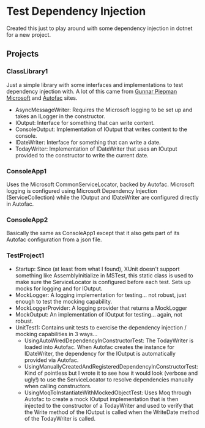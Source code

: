# Test Dependency Injection

Created this just to play around with some dependency injection in dotnet for a new project.

## Projects

### ClassLibrary1

Just a simple library with some interfaces and implementations to test dependency injection with. A lot of this came from 
[Gunnar Piepman](https://gunnarpeipman.com/dotnet-core-dependency-injection/)
[Microsoft](https://docs.microsoft.com/en-us/aspnet/core/fundamentals/dependency-injection?view=aspnetcore-3.1) and 
[Autofac](https://autofac.readthedocs.io/en/latest/getting-started/index.html) sites.

- AsyncMessageWriter: Requires the Microsoft logging to be set up and takes an ILogger in the constructor.
- IOutput: Interface for something that can write content.
- ConsoleOutput: Implementation of IOutput that writes content to the console.
- IDateWriter: Interface for something that can write a date.
- TodayWriter: Implementation of IDateWriter that uses an IOutput provided to the constructor to write the current date.

### ConsoleApp1

Uses the Microsoft CommonServiceLocator, backed by Autofac. Microsoft logging is configured using Microsoft Dependency Injection 
(ServiceCollection) while the IOutput and IDateWriter are configured directly in Autofac.

### ConsoleApp2

Basically the same as ConsoleApp1 except that it also gets part of its Autofac configuration from a json file.

### TestProject1

- Startup: Since (at least from what I found), XUnit doesn't support something like AssemblyInitialize in MSTest, this static
class is used to make sure the ServiceLocator is configured before each test. Sets up mocks for logging and for IOutput.
- MockLogger: A logging implementation for testing... not robust, just enough to test the mocking capability.
- MockLoggerProvider: A logging provider that returns a MockLogger
- MockOutput: An implementation of IOutput for testing... again, not robust.
- UnitTest1: Contains unit tests to exercise the dependency injection / mocking capabilities in 3 ways...
    + UsingAutoWiredDependencyInConstructorTest: The TodayWriter is loaded into Autofac. When Autofac creates the instance for 
    IDateWriter, the dependency for the IOutput is automatically provided via Autofac.
    + UsingManuallyCreatedAndRegisteredDependencyInConstructorTest: Kind of pointless but I wrote it to see how it would look 
    (verbose and ugly!) to use the ServiceLocator to resolve dependencies manually when calling constructors.
    + UsingMoqToInstantiateWithMockedObjectTest: Uses Moq through Autofac to create a mock IOutput implementation that is then
    injected to the constructor of a TodayWriter and used to verify that the Write method of the IOutput is called when the 
    WriteDate method of the TodayWriter is called.